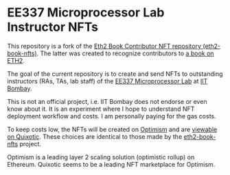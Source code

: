 # EE337 Microprocessor Lab Instructor NFTs

This repository is a fork of the [Eth2 Book Contributor NFT repository (eth2-book-nfts)](https://github.com/smartcontracts/eth2-book-nfts). The latter was created to recognize contributors to [a book on ETH2](https://github.com/smartcontracts/eth2-book).

The goal of the current repository is to create and send NFTs to outstanding instructors (RAs, TAs, lab staff) of the [EE337 Microprocessor Lab](https://ee337.github.io/) at [IIT Bombay](https://www.iitb.ac.in).

This is not an official project, i.e. IIT Bombay does not endorse or even know about it. It is an experiment where I hope to understand NFT deployment workflow and costs. I am personally paying for the gas costs.

To keep costs low, the NFTs will be created on [Optimism](https://www.optimism.io/) and are [viewable on Quixotic](https://quixotic.io/collection/0xFC822D5DD3afe8d01075617684ECd8d3D88e6C6C). These choices are identical to those made by the [eth2-book-nfts](https://github.com/smartcontracts/eth2-book-nfts) project.

Optimism is a leading layer 2 scaling solution (optimistic rollup) on Ethereum. Quixotic seems to be a leading NFT marketplace for Optimism.
